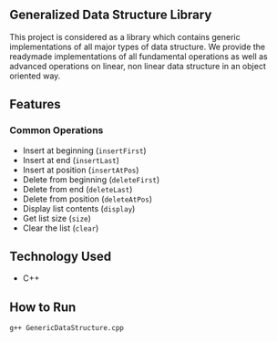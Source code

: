 ## Generalized Data Structure Library

This project is considered as a library which contains generic implementations of all major types
of data structure.
We provide the readymade implementations of all fundamental operations as well as advanced
operations on linear, non linear data structure in an object oriented way.


## Features

### Common Operations
- Insert at beginning (`insertFirst`)
- Insert at end (`insertLast`)
- Insert at position (`insertAtPos`)
- Delete from beginning (`deleteFirst`)
- Delete from end (`deleteLast`)
- Delete from position (`deleteAtPos`)
- Display list contents (`display`)
- Get list size (`size`)
- Clear the list (`clear`)

## Technology Used
- C++

## How to Run
```bash
g++ GenericDataStructure.cpp

